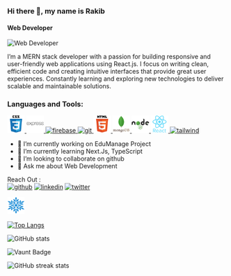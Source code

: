 ### Hi there 👋, my name is Rakib
#### Web Developer
![Web Developer](https://media.licdn.com/dms/image/v2/D4D16AQH56amcUhXiaQ/profile-displaybackgroundimage-shrink_350_1400/B4DZiJFN5pGkAY-/0/1754646504401?e=1757548800&v=beta&t=mWkvqPIwOwFuA9QNbjypGfHFXDmFoJtsEa-BsfVsJvg)

I’m a MERN stack developer with a passion for building responsive and user-friendly web applications using React.js. I focus on writing clean, efficient code and creating intuitive interfaces that provide great user experiences. Constantly learning and exploring new technologies to deliver scalable and maintainable solutions.

<h3 align="left">Languages and Tools:</h3>
<p align="left"> <a href="https://www.w3schools.com/css/" target="_blank" rel="noreferrer"> <img src="https://raw.githubusercontent.com/devicons/devicon/master/icons/css3/css3-original-wordmark.svg" alt="css3" width="40" height="40"/> </a> <a href="https://expressjs.com" target="_blank" rel="noreferrer"> <img src="https://raw.githubusercontent.com/devicons/devicon/master/icons/express/express-original-wordmark.svg" alt="express" width="40" height="40"/> </a> <a href="https://firebase.google.com/" target="_blank" rel="noreferrer"> <img src="https://www.vectorlogo.zone/logos/firebase/firebase-icon.svg" alt="firebase" width="40" height="40"/> </a> <a href="https://git-scm.com/" target="_blank" rel="noreferrer"> <img src="https://www.vectorlogo.zone/logos/git-scm/git-scm-icon.svg" alt="git" width="40" height="40"/> </a> <a href="https://www.w3.org/html/" target="_blank" rel="noreferrer"> <img src="https://raw.githubusercontent.com/devicons/devicon/master/icons/html5/html5-original-wordmark.svg" alt="html5" width="40" height="40"/> </a> <a href="https://www.mongodb.com/" target="_blank" rel="noreferrer"> <img src="https://raw.githubusercontent.com/devicons/devicon/master/icons/mongodb/mongodb-original-wordmark.svg" alt="mongodb" width="40" height="40"/> </a> <a href="https://nodejs.org" target="_blank" rel="noreferrer"> <img src="https://raw.githubusercontent.com/devicons/devicon/master/icons/nodejs/nodejs-original-wordmark.svg" alt="nodejs" width="40" height="40"/> </a> <a href="https://reactjs.org/" target="_blank" rel="noreferrer"> <img src="https://raw.githubusercontent.com/devicons/devicon/master/icons/react/react-original-wordmark.svg" alt="react" width="40" height="40"/> </a> <a href="https://tailwindcss.com/" target="_blank" rel="noreferrer"> <img src="https://www.vectorlogo.zone/logos/tailwindcss/tailwindcss-icon.svg" alt="tailwind" width="40" height="40"/> </a> </p>


- 🔭 I’m currently working on EduManage Project 
- 🌱 I’m currently learning Next.Js, TypeScript 
- 👯 I’m looking to collaborate on github 
- 💬 Ask me about Web Development 


Reach Out : <br/>
[<img src='https://cdn.jsdelivr.net/npm/simple-icons@3.0.1/icons/github.svg' alt='github' height='40'>](https://github.com/RAKIB2699)  [<img src='https://cdn.jsdelivr.net/npm/simple-icons@3.0.1/icons/linkedin.svg' alt='linkedin' height='40'>](https://www.linkedin.com/in/rakib-hasan-dev//)  [<img src='https://cdn.jsdelivr.net/npm/simple-icons@3.0.1/icons/twitter.svg' alt='twitter' height='40'>](https://twitter.com/HasanRakib54969)  

<a href='https://archiveprogram.github.com/'><img src='https://raw.githubusercontent.com/acervenky/animated-github-badges/master/assets/acbadge.gif' width='40' height='40'></a> 

[![Top Langs](https://github-readme-stats.vercel.app/api/top-langs/?username=RAKIB2699)](https://github.com/anuraghazra/github-readme-stats)

![GitHub stats](https://github-readme-stats.vercel.app/api?username=RAKIB2699&show_icons=true&count_private=true)  

![Vaunt Badge](https://api.vaunt.dev/v1/github/entities/RAKIB2699/contributions?format=svg&private=true)  

![GitHub streak stats](https://streak-stats.demolab.com/?user=RAKIB2699) 
